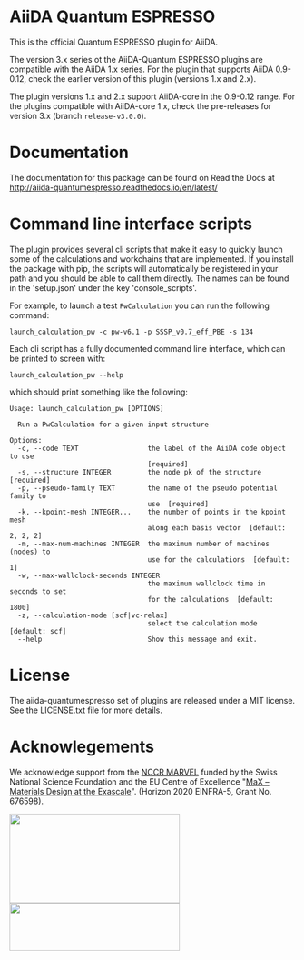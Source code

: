 # AiiDA Quantum ESPRESSO
This is the official Quantum ESPRESSO plugin for AiiDA.

The version 3.x series ot the AiiDA-Quantum ESPRESSO plugins are compatible with the AiiDA 1.x series.
For the plugin that supports AiiDA 0.9-0.12, check the earlier version of this plugin (versions 1.x and 2.x).

The plugin versions 1.x and 2.x support AiiDA-core in the 0.9-0.12 range.
For the plugins compatible with AiiDA-core 1.x, check the pre-releases for version 3.x (branch `release-v3.0.0`).

# Documentation
The documentation for this package can be found on Read the Docs at 
http://aiida-quantumespresso.readthedocs.io/en/latest/

# Command line interface scripts
The plugin provides several cli scripts that make it easy to quickly launch some of the calculations and workchains
that are implemented. If you install the package with pip, the scripts will automatically be registered in your path
and you should be able to call them directly. The names can be found in the 'setup.json' under the key 'console_scripts'.

For example, to launch a test `PwCalculation` you can run the following command:

	launch_calculation_pw -c pw-v6.1 -p SSSP_v0.7_eff_PBE -s 134

Each cli script has a fully documented command line interface, which can be printed to screen with:

	launch_calculation_pw --help

which should print something like the following:

	Usage: launch_calculation_pw [OPTIONS]

	  Run a PwCalculation for a given input structure

	Options:
	  -c, --code TEXT                 the label of the AiiDA code object to use
	                                  [required]
	  -s, --structure INTEGER         the node pk of the structure  [required]
	  -p, --pseudo-family TEXT        the name of the pseudo potential family to
	                                  use  [required]
	  -k, --kpoint-mesh INTEGER...    the number of points in the kpoint mesh
	                                  along each basis vector  [default: 2, 2, 2]
	  -m, --max-num-machines INTEGER  the maximum number of machines (nodes) to
	                                  use for the calculations  [default: 1]
	  -w, --max-wallclock-seconds INTEGER
	                                  the maximum wallclock time in seconds to set
	                                  for the calculations  [default: 1800]
	  -z, --calculation-mode [scf|vc-relax]
	                                  select the calculation mode  [default: scf]
	  --help                          Show this message and exit.

# License
The aiida-quantumespresso set of plugins are released under a MIT license. See 
the LICENSE.txt file for more details.

# Acknowlegements
We acknowledge support from the [NCCR MARVEL](http://nccr-marvel.ch/) funded by the Swiss National Science Foundation and the EU Centre of Excellence "[MaX – Materials Design at the Exascale](http://www.max-centre.eu/)". (Horizon 2020 EINFRA-5, Grant No. 676598).

<img src="https://raw.githubusercontent.com/aiidateam/aiida-quantumespresso/develop/docs/source/images/MARVEL.png" width="300px" height="157px"/>

<img src="https://raw.githubusercontent.com/aiidateam/aiida-quantumespresso/develop/docs/source/images/MaX.png" width="300px" height="84px"/>
